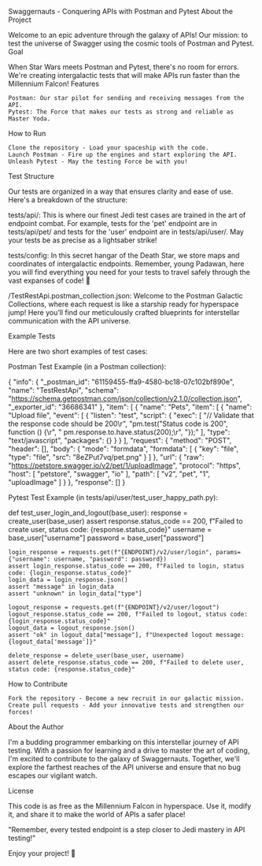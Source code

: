Swaggernauts - Conquering APIs with Postman and Pytest
About the Project

Welcome to an epic adventure through the galaxy of APIs! Our mission: to test the universe of Swagger using the cosmic tools of Postman and Pytest.
Goal

When Star Wars meets Postman and Pytest, there's no room for errors. We're creating intergalactic tests that will make APIs run faster than the Millennium Falcon!
Features

    Postman: Our star pilot for sending and receiving messages from the API.
    Pytest: The Force that makes our tests as strong and reliable as Master Yoda.

How to Run

    Clone the repository - Load your spaceship with the code.
    Launch Postman - Fire up the engines and start exploring the API.
    Unleash Pytest - May the testing Force be with you!

Test Structure

Our tests are organized in a way that ensures clarity and ease of use. Here's a breakdown of the structure:

tests/api/: This is where our finest Jedi test cases are trained in the art of endpoint combat. For example, tests for the 'pet' endpoint are in tests/api/pet/ and tests for the 'user' endpoint are in tests/api/user/. May your tests be as precise as a lightsaber strike!

tests/config: In this secret hangar of the Death Star, we store maps and coordinates of intergalactic endpoints. Remember, young Padawan, here you will find everything you need for your tests to travel safely through the vast expanses of code! 🌌

/TestRestApi.postman_collection.json: Welcome to the Postman Galactic Collections, where each request is like a starship ready for hyperspace jump! Here you’ll find our meticulously crafted blueprints for interstellar communication with the API universe.

Example Tests

Here are two short examples of test cases:

Postman Test Example (in a Postman collection):

{
	"info": {
		"_postman_id": "61159455-ffa9-4580-bc18-07c102bf890e",
		"name": "TestRestApi",
		"schema": "https://schema.getpostman.com/json/collection/v2.1.0/collection.json",
		"_exporter_id": "36686341"
	},
	"item": [
		{
			"name": "Pets",
			"item": [
				{
					"name": "Upload file",
					"event": [
						{
							"listen": "test",
							"script": {
								"exec": [
									"// Validate that the response code should be 200\r",
									"pm.test(\"Status code is 200\", function () {\r",
									"    pm.response.to.have.status(200);\r",
									"});"
								],
								"type": "text/javascript",
								"packages": {}
							}
						}
					],
					"request": {
						"method": "POST",
						"header": [],
						"body": {
							"mode": "formdata",
							"formdata": [
								{
									"key": "file",
									"type": "file",
									"src": "8eZPut7vq/pet.png"
								}
							]
						},
						"url": {
							"raw": "https://petstore.swagger.io/v2/pet/1/uploadImage",
							"protocol": "https",
							"host": [
								"petstore",
								"swagger",
								"io"
							],
							"path": [
								"v2",
								"pet",
								"1",
								"uploadImage"
							]
						}
					},
					"response": []
				}

Pytest Test Example (in tests/api/user/test_user_happy_path.py):

def test_user_login_and_logout(base_user):
    response = create_user(base_user)
    assert response.status_code == 200, f"Failed to create user, status code: {response.status_code}"
    username = base_user["username"]
    password = base_user["password"]

    login_response = requests.get(f"{ENDPOINT}/v2/user/login", params={"username": username, "password": password})
    assert login_response.status_code == 200, f"Failed to login, status code: {login_response.status_code}"   
    login_data = login_response.json()
    assert "message" in login_data
    assert "unknown" in login_data["type"]  

    logout_response = requests.get(f"{ENDPOINT}/v2/user/logout")
    logout_response.status_code == 200, f"Failed to logout, status code: {login_response.status_code}" 
    logout_data = logout_response.json()
    assert "ok" in logout_data["message"], f"Unexpected logout message: {logout_data['message']}"

    delete_response = delete_user(base_user, username)
    assert delete_response.status_code == 200, f"Failed to delete user, status code: {response.status_code}"

How to Contribute

    Fork the repository - Become a new recruit in our galactic mission.
    Create pull requests - Add your innovative tests and strengthen our forces!

About the Author

I'm a budding programmer embarking on this interstellar journey of API testing. With a passion for learning and a drive to master the art of coding, I'm excited to contribute to the galaxy of Swaggernauts. Together, we'll explore the farthest reaches of the API universe and ensure that no bug escapes our vigilant watch.

License

This code is as free as the Millennium Falcon in hyperspace. Use it, modify it, and share it to make the world of APIs a safer place!

"Remember, every tested endpoint is a step closer to Jedi mastery in API testing!"

Enjoy your project! 🚀